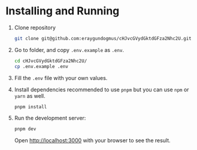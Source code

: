 # Installing and Running

1. Clone repository

   ```bash
   git clone git@github.com:eraygundogmus/cHJvcGVydGktdGFza2Nhc2U.git
   ```

2. Go to folder, and copy `.env.example` as `.env`.

   ```bash
   cd cHJvcGVydGktdGFza2Nhc2U/
   cp .env.example .env
   ```

3. Fill the `.env` file with your own values.
4. Install dependencies recommended to use `pnpm` but you can use `npm` or `yarn` as well.

   ```bash
   pnpm install
   ```

5. Run the development server:

   ```bash
   pnpm dev
   ```

   Open [http://localhost:3000](http://localhost:3000) with your browser to see the result.
